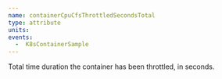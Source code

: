 ```yaml
---
name: containerCpuCfsThrottledSecondsTotal
type: attribute
units:
events:
  -  K8sContainerSample
---
```


Total time duration the container has been throttled, in seconds.